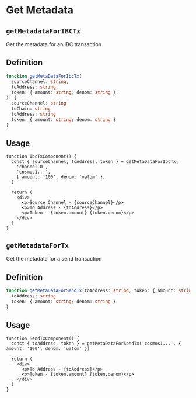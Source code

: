 # Get Metadata

## `getMetadataForIBCTx`

Get the metadata for an IBC transaction

## Definition

```ts
function getMetaDataForIbcTx(
  sourceChannel: string,
  toAddress: string,
  token: { amount: string; denom: string },
): {
  sourceChannel: string
  toChain: string
  toAddress: string
  token: { amount: string; denom: string }
}
```

## Usage

```tsx
function IbcTxComponent() {
  const { sourceChannel, toAddress, token } = getMetaDataForIbcTx(
    'channel-0',
    'cosmos1...',
    { amount: '100', denom: 'uatom' },
  )

  return (
    <div>
      <p>Source Channel - {sourceChannel}</p>
      <p>To Address - {toAddress}</p>
      <p>Token - {token.amount} {token.denom}</p>
    </div>
  )
}
```

## `getMetadataForTx`

Get the metadata for a send transaction

## Definition

```ts
function getMetaDataForSendTx(toAddress: string, token: { amount: string; denom: string }): {
  toAddress: string
  token: { amount: string; denom: string }
}
```

## Usage

```tsx
function SendTxComponent() {
  const { toAddress, token } = getMetaDataForSendTx('cosmos1...', { amount: '100', denom: 'uatom' })

  return (
    <div>
      <p>To Address - {toAddress}</p>
      <p>Token - {token.amount} {token.denom}</p>
    </div>
  )
}
```

